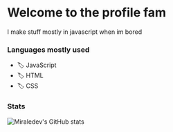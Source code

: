 <img src="https://media.discordapp.net/attachments/770436802208858112/801602144913457172/XD.gif" width="1000" height="3">

# Welcome to the profile fam

I make stuff mostly in javascript when im bored

### Languages mostly used

- 🏷️ JavaScript
- 🏷️ HTML
- 🏷️ CSS

### Stats

![Miraledev's GitHub stats](https://github-readme-stats.vercel.app/api?username=miraledev&show_icons=true&theme=radical)

<img src="https://media.discordapp.net/attachments/770436802208858112/801602144913457172/XD.gif" width="1000" height="3">
